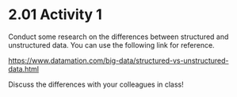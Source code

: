 # 2.01 Activity 1

Conduct some research on the differences between structured and unstructured data. You can use the following link for reference.

https://www.datamation.com/big-data/structured-vs-unstructured-data.html

Discuss the differences with your colleagues in class!
